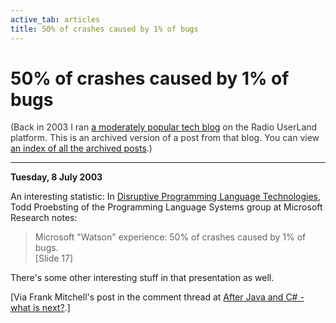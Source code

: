 ```yaml
---
active_tab: articles
title: 50% of crashes caused by 1% of bugs
---
```

# 50% of crashes caused by 1% of bugs

<div style="color:#333">(Back in 2003 I ran <a href="http://radio.weblogs.com/0122027/">a moderately popular tech blog</a> on the Radio UserLand platform.  This is an archived version of a post from that blog. You can view <a href="/articles/radio-blog/index.html">an index of all the archived posts</a>.)</div><hr>
<b>Tuesday, 8 July 2003</b>

<p>
An interesting statistic: In <a href="http://research.microsoft.com/~toddpro/papers/disruptive.ppt" title="[Powerpoint] Disruptive Programming Language Technologies">Disruptive Programming Language Technologies</a>, Todd Proebsting of the Programming Language Systems group at Microsoft Research notes:
</p>
<blockquote>
Microsoft "Watson" experience: 50% of crashes caused by 1% of bugs.
<br>
[Slide 17]
</blockquote>
<p>

</p>
<p>
There's some other interesting stuff in that presentation as well.
</p>
<p>
[Via Frank Mitchell's post in the comment thread at <a href="http://www.artima.com/forums/flat.jsp?forum=106&amp;thread=6543" title="Artima.com: Weblogs Forum: Angelika Langer: After Java and C# - what is next?">After Java and C# - what is next?</a>.]
</p>
